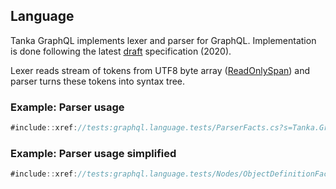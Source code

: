 ## Language

Tanka GraphQL implements lexer and parser for GraphQL. Implementation
is done following the latest [draft][draft] specification (2020).

Lexer reads stream of tokens from UTF8 byte array ([ReadOnlySpan<byte>][readonlyspan<byte>])
and parser turns these tokens into syntax tree.

### Example: Parser usage

```csharp
#include::xref://tests:graphql.language.tests/ParserFacts.cs?s=Tanka.GraphQL.Language.Tests.ParserFacts.ExecutableDocument
```

### Example: Parser usage simplified

```csharp
#include::xref://tests:graphql.language.tests/Nodes/ObjectDefinitionFacts.cs?s=Tanka.GraphQL.Language.Tests.Nodes.ObjectDefinitionFacts.FromString
```

[draft]: http://spec.graphql.org/draft/
[readonlyspan<byte>]: https://docs.microsoft.com
